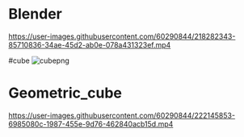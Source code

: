 # Blender

https://user-images.githubusercontent.com/60290844/218282343-85710836-34ae-45d2-ab0e-078a431323ef.mp4

#cube
![cubepng](https://user-images.githubusercontent.com/60290844/222144873-36cf9052-5b88-40b0-b333-064c94a21e54.png)

# Geometric_cube
https://user-images.githubusercontent.com/60290844/222145853-6985080c-1987-455e-9d76-462840acb15d.mp4


